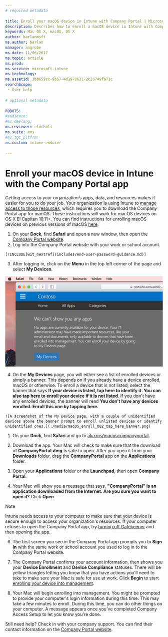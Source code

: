 ```yaml
---
# required metadata

title: Enroll your macOS device in Intune with Company Portal | Microsoft Docs
description: Describes how to enroll a macOS device in Intune with Company Portal app
keywords: Mac OS X, macOS, OS X
author: barlanmsft
ms.author: barlan
manager: angrobe
ms.date: 11/06/2017
ms.topic: article
ms.prod:
ms.service: microsoft-intune
ms.technology:
ms.assetid: 3bb659cc-9b57-4d19-8631-2c26749fa71c
searchScope:
 - User help

# optional metadata

ROBOTS:  
#audience:
#ms.devlang:
ms.reviewer: elocholi
ms.suite: ems
#ms.tgt_pltfrm:
ms.custom: intune-enduser

---
```


# Enroll your macOS device in Intune with the Company Portal app

Getting access to your organization’s apps, data, and resources makes it easier for you to do your job. Your organization is using Intune to [manage access to those resources](what-happens-if-you-install-the-Company-Portal-app-and-enroll-your-device-in-intune-ios.md), which requires you to download the Company Portal app for macOS. These instructions will work for macOS devices on OS X El Capitan 10.11+. You can find instructions for enrolling macOS devices on previous versions of macOS [here](enroll-your-device-in-intune-macos-legacy).

  1. On your __Dock__, find __Safari__ and open a new window, then open the [Company Portal website](https://portal.manage.microsoft.com).
  2. Log into the Company Portal website with your work or school account.

    [!INCLUDE[wit_nextref](includes/end-user-password-guidance.md)]

  3. After logging in, click on the **Menu** in the top left corner of the page and select **My Devices**.

   ![A screenshot of the landing page for the web portal with the web portal showing that no apps can be installed yet, with a My Devices button underneath.](./media/macOS_enroll_001_landing_page.png)

  4. On the __My Devices__ page, you will either see a list of enrolled devices or simply a banner. This depends on if you already have a device enrolled, macOS or otherwise. To enroll a device that is not listed, select the banner that says __If your device is listed, tap here to identify it. You can also tap here to enroll your device if it is not listed__. If you don't have any enrolled devices, the banner will read **You don't have any devices enrolled. Enroll this one by tapping here.**

    ![A screenshot of the My Device page, with a couple of unidentified devices above the banner prompt to enroll unlisted devices or identify unidentified ones.](./media/macOS_enroll_002_tap_here_banner.png)

1.  On your __Dock__, find __Safari__ and go to [aka.ms/macoscompanyportal](https://aka.ms/macoscompanyportal).

2. Download the app. Your Mac will check to make sure that the download of **CompanyPortal.dmg** is safe to open. After you open it from your **Downloads** folder, drag the **CompanyPortal** app on the **Applications** folder.

3. Open your **Applications** folder or the **Launchpad**, then open **Company Portal**.

4. Your Mac will show you a message that says, **"CompanyPortal" is an application downloaded from the Internet. Are you sure you want to open it?** Click **Open**.

  > [!NOTE]
  > Intune needs access to your computer to make sure that your device is secure enough to access your organization's resources. If your computer refuses to open the Company Portal app, try [turning off Gatekeeper](https://support.apple.com/HT202491) and then opening the app.

6. The first screen you see in the Company Portal app prompts you to **Sign In** with the same work or school account you used to log in to the Company Portal website.

7. The Company Portal confirms your account information, then shows you your **Device Enrollment** and **Device Compliance** statuses. There will be yellow triangles letting you know that you have actions you'll need to take to make sure your Mac is safe for use at work. Click **Begin** to start [enrolling your device into management](what-info-can-your-company-see-when-you-enroll-your-device-in-intune.md).

8. Your Mac will begin enrolling into management. You might be prompted to provide your computer's login information during this time. This may take a few minutes to enroll. During this time, you can do other things on your computer. A message appears once you've completed Company Access Setup to let you know you're done.

Still need help? Check in with your company support. You can find their contact information on the [Company Portal website](https://portal.manage.microsoft.com).
